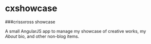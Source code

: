 cxshowcase
==========

###crissxross showcase

A small AngularJS app to manage my showcase of creative works, my *About* bio, and other non-blog items.